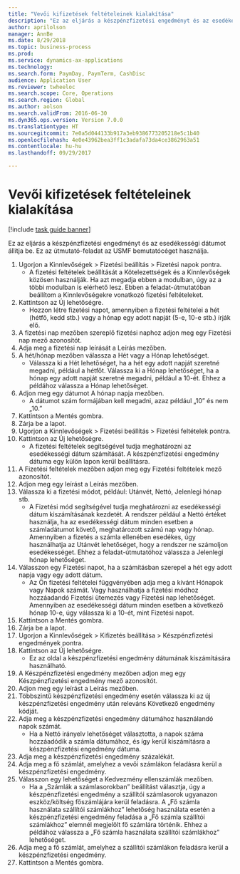 ```yaml
--- 
title: "Vevői kifizetések feltételeinek kialakítása"
description: "Ez az eljárás a készpénzfizetési engedményt és az esedékességi dátumot állítja be."
author: aprilolson
manager: AnnBe
ms.date: 8/29/2018
ms.topic: business-process
ms.prod: 
ms.service: dynamics-ax-applications
ms.technology: 
ms.search.form: PaymDay, PaymTerm, CashDisc
audience: Application User
ms.reviewer: twheeloc
ms.search.scope: Core, Operations
ms.search.region: Global
ms.author: aolson
ms.search.validFrom: 2016-06-30
ms.dyn365.ops.version: Version 7.0.0
ms.translationtype: HT
ms.sourcegitcommit: 7e0a5d044133b917a3eb9386773205218e5c1b40
ms.openlocfilehash: 4e0e43962bea3ff1c3adafa73da4ce3862963a51
ms.contentlocale: hu-hu
ms.lasthandoff: 09/29/2017

---
```

# <a name="establish-customer-payment-terms"></a>Vevői kifizetések feltételeinek kialakítása

[!include [task guide banner](../../includes/task-guide-banner.md)]

Ez az eljárás a készpénzfizetési engedményt és az esedékességi dátumot állítja be. Ez az útmutató-feladat az USMF bemutatócéget használja.

1. Ugorjon a Kinnlevőségek > Fizetési beállítás > Fizetési napok pontra.
    * A fizetési feltételek beállítását a Kötelezettségek és a Kinnlevőségek közösen használják. Ha azt megadja ebben a modulban, úgy az a többi modulban is elérhető lesz. Ebben a feladat-útmutatóban beállítom a Kinnlevőségekre vonatkozó fizetési feltételeket.  
2. Kattintson az Új lehetőségre.
    * Hozzon létre fizetési napot, amennyiben a fizetési feltételei a hét (hétfő, kedd stb.) vagy a hónap egy adott napját (5-e, 10-e stb.) írják elő.  
3. A fizetési nap mezőben szereplő fizetési naphoz adjon meg egy Fizetési nap mező azonosítót.
4. Adja meg a fizetési nap leírását a Leírás mezőben.
5. A hét/hónap mezőben válassza a Hét vagy a Hónap lehetőséget.
    * Válassza ki a Hét lehetőséget, ha a hét egy adott napját szeretné megadni, például a hétfőt. Válassza ki a Hónap lehetőséget, ha a hónap egy adott napját szeretné megadni, például a 10-ét. Ehhez a példához válassza a Hónap lehetőséget.  
6. Adjon meg egy dátumot A hónap napja mezőben.
    * A dátumot szám formájában kell megadni, azaz például „10” és nem „10.”  
7. Kattintson a Mentés gombra.
8. Zárja be a lapot.
9. Ugorjon a Kinnlevőségek > Fizetési beállítás > Fizetési feltételek pontra.
10. Kattintson az Új lehetőségre.
    * A fizetési feltételek segítségével tudja meghatározni az esedékességi dátum számítását. A készpénzfizetési engedmény dátuma egy külön lapon kerül beállításra.  
11. A Fizetési feltételek mezőben adjon meg egy Fizetési feltételek mező azonosítót.
12. Adjon meg egy leírást a Leírás mezőben.
13. Válassza ki a fizetési módot, például: Utánvét, Nettó, Jelenlegi hónap stb.
    * A Fizetési mód segítségével tudja meghatározni az esedékességi dátum kiszámításának kezdetét.  A rendszer például a Nettó értéket használja, ha az esedékességi dátum minden esetben a számladátumot követő, meghatározott számú nap vagy hónap. Amennyiben a fizetés a számla ellenében esedékes, úgy használhatja az Utánvét lehetőséget, hogy a rendszer ne számoljon esedékességet. Ehhez a feladat-útmutatóhoz válassza a Jelenlegi hónap lehetőséget.  
14. Válasszon egy Fizetési napot, ha a számításban szerepel a hét egy adott napja vagy egy adott dátum.
    * Az Ön fizetési feltételei függvényében adja meg a kívánt Hónapok vagy Napok számát. Vagy használhatja a fizetési módhoz hozzáadandó Fizetési ütemezés vagy Fizetési nap lehetőséget. Amennyiben az esedékességi dátum minden esetben a következő hónap 10-e, úgy válassza ki a 10-ét, mint Fizetési napot.  
15. Kattintson a Mentés gombra.
16. Zárja be a lapot.
17. Ugorjon a Kinnlevőségek > Kifizetés beállítása > Készpénzfizetési engedmények pontra.
18. Kattintson az Új lehetőségre.
    * Ez az oldal a készpénzfizetési engedmény dátumának kiszámítására használható.  
19. A Készpénzfizetési engedmény mezőben adjon meg egy Készpénzfizetési engedmény mező azonosítót.
20. Adjon meg egy leírást a Leírás mezőben.
21. Többszintű készpénzfizetési engedmény esetén válassza ki az új készpénzfizetési engedmény után releváns Következő engedmény kódját.
22. Adja meg a készpénzfizetési engedmény dátumához használandó napok számát.
    * Ha a Nettó irányelv lehetőséget választotta, a napok száma hozzáadódik a számla dátumához, és így kerül kiszámításra a készpénzfizetési engedmény dátuma.  
23. Adja meg a készpénzfizetési engedmény százalékát.
24. Adja meg a fő számlát, amelyhez a vevői számlákon feladásra kerül a készpénzfizetési engedmény.
25. Válasszon egy lehetőséget a Kedvezmény ellenszámlák mezőben.
    * Ha a „Számlák a számlasorokban” beállítást választja, úgy a készpénzfizetési engedmény a szállítói számlasorok ugyanazon eszköz/költség főszámlájára kerül feladásra. A „Fő számla használata szállítói számlákhoz” lehetőség használata esetén a készpénzfizetési engedmény feladása a „Fő számla szállítói számlákhoz” elemnél megjelölt fő számlára történik. Ehhez a példához válassza a „Fő számla használata szállítói számlákhoz” lehetőséget.  
26. Adja meg a fő számlát, amelyhez a szállítói számlákon feladásra kerül a készpénzfizetési engedmény.
27. Kattintson a Mentés gombra.


